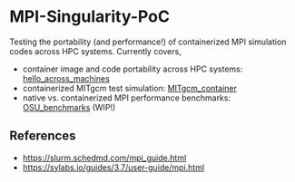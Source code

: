 # MPI-Singularity-PoC

Testing the portability (and performance!) of containerized MPI simulation codes across HPC systems.
Currently covers,

* container image and code portability across HPC systems: [hello_across_machines](./hello_across_machines)
* containerized MITgcm test simulation: [MITgcm_container](./MITgcm_container)
* native vs. containerized MPI performance benchmarks: [OSU_benchmarks](./OSU_benchmarks) (WIP!)

## References

* https://slurm.schedmd.com/mpi_guide.html
* https://sylabs.io/guides/3.7/user-guide/mpi.html
